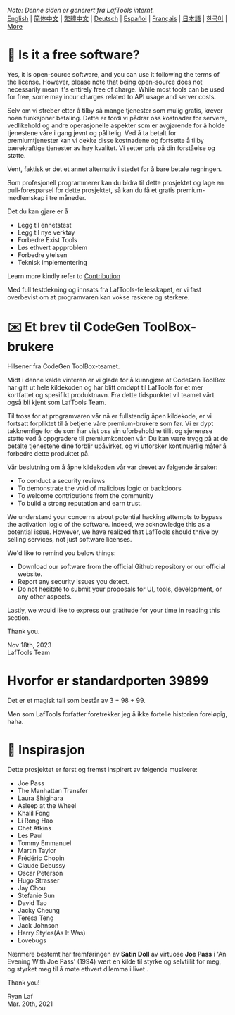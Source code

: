 <i>Note: Denne siden er generert fra LafTools internt.</i> <br/> [English](/docs/en_US)  |  [简体中文](/docs/zh_CN)  |  [繁體中文](/docs/zh_HK)  |  [Deutsch](/docs/de)  |  [Español](/docs/es)  |  [Français](/docs/fr)  |  [日本語](/docs/ja)  |  [한국어](/docs/ko) | [More](/docs/) <br/>

# 🙋 Is it a free software?

Yes, it is open-source software, and you can use it following the terms of the license. However, please note that being open-source does not necessarily mean it's entirely free of charge. While most tools can be used for free, some may incur charges related to API usage and server costs.

Selv om vi streber etter å tilby så mange tjenester som mulig gratis, krever noen funksjoner betaling. Dette er fordi vi pådrar oss kostnader for servere, vedlikehold og andre operasjonelle aspekter som er avgjørende for å holde tjenestene våre i gang jevnt og pålitelig. Ved å ta betalt for premiumtjenester kan vi dekke disse kostnadene og fortsette å tilby bærekraftige tjenester av høy kvalitet. Vi setter pris på din forståelse og støtte.

Vent, faktisk er det et annet alternativ i stedet for å bare betale regningen.

Som profesjonell programmerer kan du bidra til dette prosjektet og lage en pull-forespørsel for dette prosjektet, så kan du få et gratis premium-medlemskap i tre måneder.

Det du kan gjøre er å

- Legg til enhetstest
- Legg til nye verktøy
- Forbedre Exist Tools
- Løs ethvert appproblem
- Forbedre ytelsen
- Teknisk implementering

Learn more kindly refer to [Contribution](CONTRIBUTION.md)

Med full testdekning og innsats fra LafTools-fellesskapet, er vi fast overbevist om at programvaren kan vokse raskere og sterkere.

# ✉️ Et brev til CodeGen ToolBox-brukere

Hilsener fra CodeGen ToolBox-teamet.

Midt i denne kalde vinteren er vi glade for å kunngjøre at CodeGen ToolBox har gitt ut hele kildekoden og har blitt omdøpt til LafTools for et mer kortfattet og spesifikt produktnavn. Fra dette tidspunktet vil teamet vårt også bli kjent som LafTools Team.

Til tross for at programvaren vår nå er fullstendig åpen kildekode, er vi fortsatt forpliktet til å betjene våre premium-brukere som før. Vi er dypt takknemlige for de som har vist oss sin uforbeholdne tillit og sjenerøse støtte ved å oppgradere til premiumkontoen vår. Du kan være trygg på at de betalte tjenestene dine forblir upåvirket, og vi utforsker kontinuerlig måter å forbedre dette produktet på.

Vår beslutning om å åpne kildekoden vår var drevet av følgende årsaker:

- To conduct a security reviews
- To demonstrate the void of malicious logic or backdoors
- To welcome contributions from the community
- To build a strong reputation and earn trust.

We understand your concerns about potential hacking attempts to bypass the activation logic of the software. Indeed, we acknowledge this as a potential issue. However, we have realized that LafTools should thrive by selling services, not just software licenses.

We'd like to remind you below things:

- Download our software from the official Github repository or our official website.
- Report any security issues you detect.
- Do not hesitate to submit your proposals for UI, tools, development, or any other aspects.

Lastly, we would like to express our gratitude for your time in reading this section.

Thank you.

Nov 18th, 2023  
LafTools Team

# Hvorfor er standardporten 39899

Det er et magisk tall som består av 3 + 98 + 99.

Men som LafTools forfatter foretrekker jeg å ikke fortelle historien foreløpig, haha.

# 🎷 Inspirasjon

Dette prosjektet er først og fremst inspirert av følgende musikere:

- Joe Pass
- The Manhattan Transfer
- Laura Shigihara
- Asleep at the Wheel
- Khalil Fong
- Li Rong Hao
- Chet Atkins
- Les Paul
- Tommy Emmanuel
- Martin Taylor
- Frédéric Chopin
- Claude Debussy
- Oscar Peterson
- Hugo Strasser
- Jay Chou
- Stefanie Sun
- David Tao
- Jacky Cheung
- Teresa Teng
- Jack Johnson
- Harry Styles(As It Was)
- Lovebugs

Nærmere bestemt har fremføringen av **Satin Doll** av virtuose **Joe Pass** i 'An Evening With Joe Pass' (1994) vært en kilde til styrke og selvtillit for meg, og styrket meg til å møte ethvert dilemma i livet .

Thank you!

Ryan Laf  
Mar. 20th, 2021

